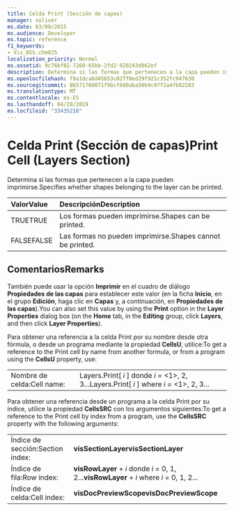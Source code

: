 ```yaml
---
title: Celda Print (Sección de capas)
manager: soliver
ms.date: 03/09/2015
ms.audience: Developer
ms.topic: reference
f1_keywords:
- Vis_DSS.chm825
localization_priority: Normal
ms.assetid: 9c76bf02-7269-65bb-2fd2-920243d962ef
description: Determina si las formas que pertenecen a la capa pueden imprimirse.
ms.openlocfilehash: f9a1dca6d45b53c02ff0ed29f921c352fc947630
ms.sourcegitcommit: 8657170d071f9bcf680aba50b9c07f2a4fb82283
ms.translationtype: MT
ms.contentlocale: es-ES
ms.lasthandoff: 04/28/2019
ms.locfileid: "33435218"
---
```

# <a name="print-cell-layers-section"></a><span data-ttu-id="b2ae1-103">Celda Print (Sección de capas)</span><span class="sxs-lookup"><span data-stu-id="b2ae1-103">Print Cell (Layers Section)</span></span>

<span data-ttu-id="b2ae1-104">Determina si las formas que pertenecen a la capa pueden imprimirse.</span><span class="sxs-lookup"><span data-stu-id="b2ae1-104">Specifies whether shapes belonging to the layer can be printed.</span></span>
  
|<span data-ttu-id="b2ae1-105">**Valor**</span><span class="sxs-lookup"><span data-stu-id="b2ae1-105">**Value**</span></span>|<span data-ttu-id="b2ae1-106">**Descripción**</span><span class="sxs-lookup"><span data-stu-id="b2ae1-106">**Description**</span></span>|
|:-----|:-----|
|<span data-ttu-id="b2ae1-107">TRUE</span><span class="sxs-lookup"><span data-stu-id="b2ae1-107">TRUE</span></span>  <br/> |<span data-ttu-id="b2ae1-108">Los formas pueden imprimirse.</span><span class="sxs-lookup"><span data-stu-id="b2ae1-108">Shapes can be printed.</span></span>  <br/> |
|<span data-ttu-id="b2ae1-109">FALSE</span><span class="sxs-lookup"><span data-stu-id="b2ae1-109">FALSE</span></span>  <br/> |<span data-ttu-id="b2ae1-110">Las formas no pueden imprimirse.</span><span class="sxs-lookup"><span data-stu-id="b2ae1-110">Shapes cannot be printed.</span></span>  <br/> |
   
## <a name="remarks"></a><span data-ttu-id="b2ae1-111">Comentarios</span><span class="sxs-lookup"><span data-stu-id="b2ae1-111">Remarks</span></span>

<span data-ttu-id="b2ae1-112">También puede usar la opción **Imprimir** en el cuadro de diálogo **Propiedades de las capas** para establecer este valor (en la ficha **Inicio**, en el grupo **Edición**, haga clic en **Capas** y, a continuación, en **Propiedades de las capas**).</span><span class="sxs-lookup"><span data-stu-id="b2ae1-112">You can also set this value by using the **Print** option in the **Layer Properties** dialog box (on the **Home** tab, in the **Editing** group, click **Layers**, and then click **Layer Properties**).</span></span>
  
<span data-ttu-id="b2ae1-113">Para obtener una referencia a la celda Print por su nombre desde otra fórmula, o desde un programa mediante la propiedad **CellsU**, utilice:</span><span class="sxs-lookup"><span data-stu-id="b2ae1-113">To get a reference to the Print cell by name from another formula, or from a program using the **CellsU** property, use:</span></span> 
  
|||
|:-----|:-----|
|<span data-ttu-id="b2ae1-114">Nombre de celda:</span><span class="sxs-lookup"><span data-stu-id="b2ae1-114">Cell name:</span></span>  <br/> |<span data-ttu-id="b2ae1-115">Layers.Print[ *i*  ] donde  *i*  = <1>, 2, 3...</span><span class="sxs-lookup"><span data-stu-id="b2ae1-115">Layers.Print[ *i*  ] where  *i*  = <1>, 2, 3...</span></span>  <br/> |
   
<span data-ttu-id="b2ae1-116">Para obtener una referencia desde un programa a la celda Print por su índice, utilice la propiedad **CellsSRC** con los argumentos siguientes:</span><span class="sxs-lookup"><span data-stu-id="b2ae1-116">To get a reference to the Print cell by index from a program, use the **CellsSRC** property with the following arguments:</span></span> 
  
|||
|:-----|:-----|
|<span data-ttu-id="b2ae1-117">Índice de sección:</span><span class="sxs-lookup"><span data-stu-id="b2ae1-117">Section index:</span></span>  <br/> |<span data-ttu-id="b2ae1-118">**visSectionLayer**</span><span class="sxs-lookup"><span data-stu-id="b2ae1-118">**visSectionLayer**</span></span> <br/> |
|<span data-ttu-id="b2ae1-119">Índice de fila:</span><span class="sxs-lookup"><span data-stu-id="b2ae1-119">Row index:</span></span>  <br/> |<span data-ttu-id="b2ae1-120">**visRowLayer**  +   *i* donde *i* = 0, 1, 2...</span><span class="sxs-lookup"><span data-stu-id="b2ae1-120">**visRowLayer** +  *i*  where  *i*  = 0, 1, 2...</span></span>  <br/> |
|<span data-ttu-id="b2ae1-121">Índice de celda:</span><span class="sxs-lookup"><span data-stu-id="b2ae1-121">Cell index:</span></span>  <br/> |<span data-ttu-id="b2ae1-122">**visDocPreviewScope**</span><span class="sxs-lookup"><span data-stu-id="b2ae1-122">**visDocPreviewScope**</span></span> <br/> |
   

